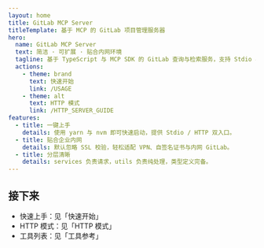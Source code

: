 ```yaml
---
layout: home
title: GitLab MCP Server
titleTemplate: 基于 MCP 的 GitLab 项目管理服务器
hero:
  name: GitLab MCP Server
  text: 简洁 · 可扩展 · 贴合内网环境
  tagline: 基于 TypeScript 与 MCP SDK 的 GitLab 查询与检索服务，支持 Stdio 与 HTTP 运行方式。
  actions:
    - theme: brand
      text: 快速开始
      link: /USAGE
    - theme: alt
      text: HTTP 模式
      link: /HTTP_SERVER_GUIDE
features:
  - title: 一键上手
    details: 使用 yarn 与 nvm 即可快速启动，提供 Stdio / HTTP 双入口。
  - title: 贴合企业内网
    details: 默认忽略 SSL 校验，轻松适配 VPN、自签名证书与内网 GitLab。
  - title: 分层清晰
    details: services 负责请求，utils 负责纯处理，类型定义完备。
---
```


## 接下来

- 快速上手：见「快速开始」
- HTTP 模式：见「HTTP 模式」
- 工具列表：见「工具参考」

